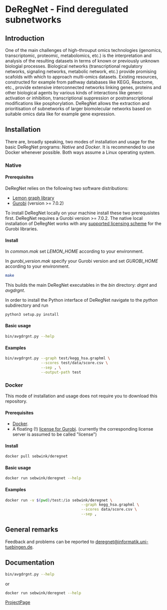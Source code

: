 # DeRegNet - Find deregulated subnetworks

## Introduction

One of the main challenges of high-throuput omics technologies 
(genomics, transcriptomic, proteomic, metabolomics, etc.) is the 
interpretation and analysis of the resulting datasets in terms
of known or previously unknown biologial processes. Biological networks
(transcriptional regulatory networks, signaling networks, metabolic
network, etc.) provide promising scafolds with which to approach
multi-omics datasets. Existing resources, constructed for
example from pathway databases like KEGG, Reactome, etc., provide
extensive interconnected networks linking genes, proteins and other
biological agents by various kinds of interactions like generic
activation or inhibition, transcriptional suppression or postranscriptional
modifications like posphorylation. DeRegNet allows the extraction and
prioritisation of subnetworks of larger biomolecular networks based on
suitable omics data like for example gene expression.

## Installation

There are, broadly speaking, two modes of installation and usage for the basic
DeRegNet programs: *Native* and *Docker*. It is recommended to use Docker
whenever possible. Both ways assume a Linux operating system.

### Native

#### Prerequisites

DeRegNet relies on the following two software distributions:

* [Lemon graph library](http://lemon.cs.elte.hu/trac/lemon)
* [Gurobi](http://www.gurobi.com) (version >= 7.0.2)

To install DeRegNet locally on your machine install these two prerequsistes first.
DeRegNet requires a Gurobi version >= 7.0.2. The native local installation of 
DeRegNet works with any [supported licensing scheme](http://www.gurobi.com/downloads/licenses/license-center)
for the Gurobi libraries.

#### Install

In *common.mak* set *LEMON\_HOME* according to your environment.

In *gurobi\_version.mak* specify your Gurobi version and set *GUROBI\_HOME* according to your environment.

```sh
make
```

This builds the main DeRegNet executables in the *bin* directory: *drgnt* and *avgdrgnt*.

In order to install the Python interface of DeRegNet navigate to the *python* subdirectory
and run

```sh
python3 setup.py install
```

#### Basic usage

```sh
bin/avgdrgnt.py --help
```

#### Examples

```sh
bin/avgdrgnt.py --graph test/kegg_hsa.graphml \
                --scores test/data/score.csv \
				--sep , \
				--output-path test
```

### Docker

This mode of installation and usage does not require you to download
this repository.

#### Prerequisites

* [Docker](https://www.docker.com/).
* A floating (!) [license for Gurobi](http://www.gurobi.com/downloads/licenses/license-center).
  (currently the corresponding license server is assumed to be called "license")

#### Install

```sh
docker pull sebwink/deregnet
```

#### Basic usage

```sh
docker run sebwink/deregnet --help
```

#### Examples

```sh
docker run -v $(pwd)/test:/io sebwink/deregnet \
                                  --graph kegg_hsa.graphml \
                                  --scores data/score.csv \
				                  --sep , 
```

## General remarks

Feedback and problems can be reported to deregnet@informatik.uni-tuebingen.de.

## Documentation

```sh
bin/avgdrgnt.py --help
```

or

```sh
docker run sebwink/deregnet --help
```

[ProjectPage](https://sebwink.github.io/deregnet/)

